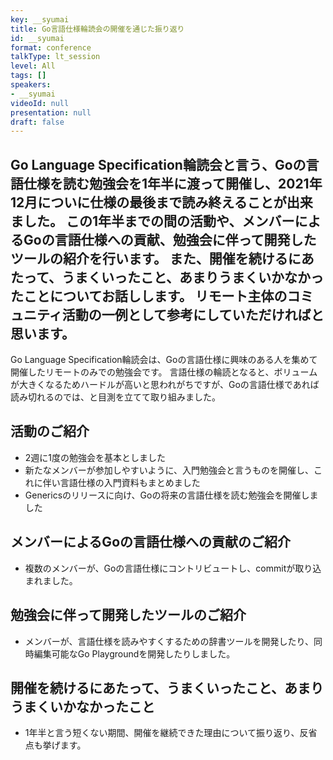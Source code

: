 ```yaml
---
key: __syumai
title: Go言語仕様輪読会の開催を通じた振り返り
id: __syumai
format: conference
talkType: lt_session
level: All
tags: []
speakers:
- __syumai
videoId: null
presentation: null
draft: false
---
```

Go Language Specification輪読会と言う、Goの言語仕様を読む勉強会を1年半に渡って開催し、2021年12月についに仕様の最後まで読み終えることが出来ました。
この1年半までの間の活動や、メンバーによるGoの言語仕様への貢献、勉強会に伴って開発したツールの紹介を行います。
また、開催を続けるにあたって、うまくいったこと、あまりうまくいかなかったことについてお話しします。
リモート主体のコミュニティ活動の一例として参考にしていただければと思います。
---
Go Language Specification輪読会は、Goの言語仕様に興味のある人を集めて開催したリモートのみでの勉強会です。
言語仕様の輪読となると、ボリュームが大きくなるためハードルが高いと思われがちですが、Goの言語仕様であれば読み切れるのでは、と目測を立てて取り組みました。

## 活動のご紹介

* 2週に1度の勉強会を基本としました
* 新たなメンバーが参加しやすいように、入門勉強会と言うものを開催し、これに伴い言語仕様の入門資料もまとめました
* Genericsのリリースに向け、Goの将来の言語仕様を読む勉強会を開催しました

## メンバーによるGoの言語仕様への貢献のご紹介

* 複数のメンバーが、Goの言語仕様にコントリビュートし、commitが取り込まれました。

## 勉強会に伴って開発したツールのご紹介

* メンバーが、言語仕様を読みやすくするための辞書ツールを開発したり、同時編集可能なGo Playgroundを開発したりしました。

## 開催を続けるにあたって、うまくいったこと、あまりうまくいかなかったこと

* 1年半と言う短くない期間、開催を継続できた理由について振り返り、反省点も挙げます。